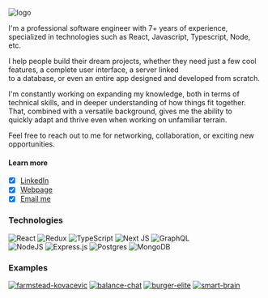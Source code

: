 ![logo](https://user-images.githubusercontent.com/101182691/174660783-73c7109b-c85d-4d9f-85c1-0a6252f42c39.gif)

I'm a professional software engineer with 7+ years of experience, specialized in technologies such as React, Javascript, Typescript, Node, etc.  
  
I help people build their dream projects, whether they need just a few cool features, a complete user interface, a server linked  
to a database, or even an entire app designed and developed from scratch.  
  
I'm constantly working on expanding my knowledge, both in terms of technical skills, and in deeper understanding of how things fit together. That, combined with a versatile background, gives me the ability to   
quickly adapt and thrive even when working on unfamiliar terrain.  
  
Feel free to reach out to me for networking, collaboration, or exciting new opportunities. 

#### Learn more
- [x] [LinkedIn](https://www.linkedin.com/in/marko-mutic/)
- [x] [Webpage](https://thorn29.github.io)
- [x] [Email me](mailto:jthorn29@protonmail.com)

### Technologies 
![React](https://img.shields.io/badge/react-%2320232a.svg?style=for-the-badge&logo=react&logoColor=%2361DAFB) ![Redux](https://img.shields.io/badge/redux-%23593d88.svg?style=for-the-badge&logo=redux&logoColor=white) ![TypeScript](https://img.shields.io/badge/typescript-%23007ACC.svg?style=for-the-badge&logo=typescript&logoColor=white) ![Next JS](https://img.shields.io/badge/Next-black?style=for-the-badge&logo=next.js&logoColor=white) ![GraphQL](https://img.shields.io/badge/-GraphQL-E10098?style=for-the-badge&logo=graphql&logoColor=white)  
![NodeJS](https://img.shields.io/badge/node.js-6DA55F?style=for-the-badge&logo=node.js&logoColor=white) ![Express.js](https://img.shields.io/badge/express.js-%23404d59.svg?style=for-the-badge&logo=express&logoColor=%2361DAFB) ![Postgres](https://img.shields.io/badge/postgres-%23316192.svg?style=for-the-badge&logo=postgresql&logoColor=white) ![MongoDB](https://img.shields.io/badge/MongoDB-%234ea94b.svg?style=for-the-badge&logo=mongodb&logoColor=white)  

### Examples
[![farmstead-kovacevic](https://user-images.githubusercontent.com/101182691/174673797-740c60ea-9b8e-4340-aaeb-2c329fba544c.gif)](https://github.com/Thorn29/farmstead-kovacevic)
[![balance-chat](https://user-images.githubusercontent.com/101182691/174673919-39e37263-7568-429d-9f5c-973feff3de8e.gif)](https://github.com/Thorn29/balance-chat)
[![burger-elite](https://user-images.githubusercontent.com/101182691/174673953-a03b0f68-a918-49ae-a4fd-588c8db55480.gif)](https://github.com/Thorn29/burger-elite)
[![smart-brain](https://user-images.githubusercontent.com/101182691/174673973-99ed89ef-5997-4859-9c04-076f592a7de9.gif)](https://github.com/Thorn29/smart-brain-zerotomastery)






